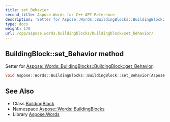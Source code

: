 ```yaml
---
title: set_Behavior
second_title: Aspose.Words for C++ API Reference
description: 'Setter for Aspose::Words::BuildingBlocks::BuildingBlock::get_Behavior.'
type: docs
weight: 170
url: /cpp/aspose.words.buildingblocks/buildingblock/set_behavior/
---
```

## BuildingBlock::set_Behavior method


Setter for [Aspose::Words::BuildingBlocks::BuildingBlock::get_Behavior](../get_behavior/).

```cpp
void Aspose::Words::BuildingBlocks::BuildingBlock::set_Behavior(Aspose::Words::BuildingBlocks::BuildingBlockBehavior value)
```

## See Also

* Class [BuildingBlock](../)
* Namespace [Aspose::Words::BuildingBlocks](../../)
* Library [Aspose.Words](../../../)
